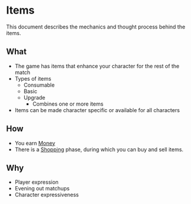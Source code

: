 # Items

This document describes the mechanics and thought process behind the items.

## What

- The game has items that enhance your character for the rest of the match
- Types of items
  - Consumable
  - Basic
  - Upgrade
    - Combines one or more items
- Items can be made character specific or available for all characters

## How

- You earn [Money](/docs/gameplay_spec/unique_mechanics/money.md)
- There is a [Shopping](/docs/gameplay_spec/flow/shopping.md) phase, during which you can buy and sell items.

## Why

- Player expression
- Evening out matchups
- Character expressiveness
